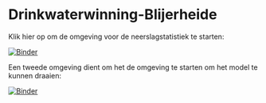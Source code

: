 # Drinkwaterwinning-Blijerheide

Klik hier op om de omgeving voor de neerslagstatistiek te starten:

[![Binder](https://mybinder.org/badge_logo.svg)](https://mybinder.org/v2/gh/HKV-products-services/drinkwaterwinning-bleijerheide/HEAD?labpath=neerslagstatistiek%2Fneerslag_statistiekanalyses.ipynb)

Een tweede omgeving dient om het de omgeving te starten om het model te kunnen draaien:

[![Binder](https://mybinder.org/badge_logo.svg)](https://mybinder.org/v2/gh/HKV-products-services/drinkwaterwinning-bleijerheide/HEAD?labpath=run_model.ipynb)
